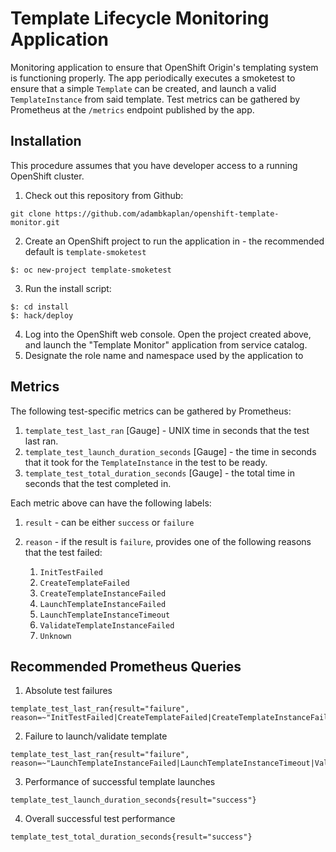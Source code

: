 Template Lifecycle Monitoring Application
=========================================
Monitoring application to ensure that OpenShift Origin's templating system is functioning properly.
The app periodically executes a smoketest to ensure that a simple `Template` can be created, and launch a valid `TemplateInstance` from said template. 
Test metrics can be gathered by Prometheus at the `/metrics` endpoint published by the app.

Installation
------------
This procedure assumes that you have developer access to a running OpenShift cluster.

1. Check out this repository from Github: 
```
git clone https://github.com/adambkaplan/openshift-template-monitor.git
```
2. Create an OpenShift project to run the application in - the recommended default is `template-smoketest`
```
$: oc new-project template-smoketest
```
3. Run the install script:
```
$: cd install
$: hack/deploy
```
4. Log into the OpenShift web console. Open the project created above, and launch the "Template Monitor" application from service catalog.
5. Designate the role name and namespace used by the application to 


Metrics
-------
The following test-specific metrics can be gathered by Prometheus:

1. `template_test_last_ran` [Gauge] - UNIX time in seconds that the test last ran.
2. `template_test_launch_duration_seconds` [Gauge] - the time in seconds that it took for the `TemplateInstance` in the test to be ready.
3. `template_test_total_duration_seconds` [Gauge] - the total time in seconds that the test completed in.

Each metric above can have the following labels:

1. `result` - can be either `success` or `failure`
2. `reason` - if the result is `failure`, provides one of the following reasons that the test failed:

    1. `InitTestFailed`
    2. `CreateTemplateFailed`
    3. `CreateTemplateInstanceFailed`
    4. `LaunchTemplateInstanceFailed`
    5. `LaunchTemplateInstanceTimeout`
    6. `ValidateTemplateInstanceFailed`
    7. `Unknown`

Recommended Prometheus Queries
------------------------------

1. Absolute test failures
```
template_test_last_ran{result="failure", reason=~"InitTestFailed|CreateTemplateFailed|CreateTemplateInstanceFailed|Unknown"}
```
2. Failure to launch/validate template
```
template_test_last_ran{result="failure", reason=~"LaunchTemplateInstanceFailed|LaunchTemplateInstanceTimeout|ValidateTemplateInstanceFailed"}
```
3. Performance of successful template launches
```
template_test_launch_duration_seconds{result="success"}
```
4. Overall successful test performance
```
template_test_total_duration_seconds{result="success"}
```
